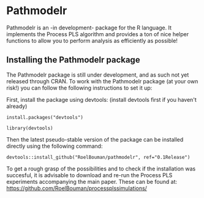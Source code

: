 # Pathmodelr

Pathmodelr is an -in development- package for the R language.
It implements the Process PLS algorithm and provides a ton of nice helper functions to allow you to perform analysis as efficiently as possible!

## Installing the Pathmodelr package
The Pathmodelr package is still under development, and as such not yet released through CRAN.
To work with the Pathmodelr package (at your own risk!) you can follow the following instructions to set it up:

First, install the package using devtools: (install devtools first if you haven't already)

```
install.packages("devtools")

library(devtools)
```

Then the latest pseudo-stable version of the package can be installed directly using the following command:

```
devtools::install_github("RoelBouman/pathmodelr", ref="0.1Release")
```

To get a rough grasp of the possibilities and to check if the installation was succesful, it is advisable to download and re-run the Process PLS experiments accompanying the main paper. These can be found at: https://github.com/RoelBouman/processplssimulations/

